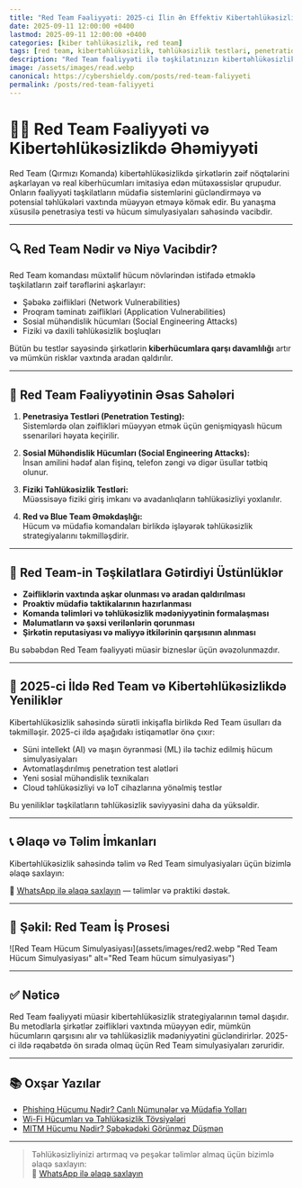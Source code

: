 ```yaml
---
title: "Red Team Fəaliyyəti: 2025-ci İlin Ən Effektiv Kibertəhlükəsizlik Strategiyası"
date: 2025-09-11 12:00:00 +0400
lastmod: 2025-09-11 12:00:00 +0400
categories: [kiber təhlükəsizlik, red team]
tags: [red team, kibertəhlükəsizlik, təhlükəsizlik testləri, penetration testing, sosial mühəndislik, hücum simulyasiyası, kibertəhlükəsizlik 2025]
description: "Red Team fəaliyyəti ilə təşkilatınızın kibertəhlükəsizlik səviyyəsini yüksəldin. 2025-ci ilin qabaqcıl metodları, simulyasiya üsulları və müdafiə strategiyaları bu məqalədə."
image: /assets/images/read.webp
canonical: https://cybershieldy.com/posts/red-team-faliyyeti
permalink: /posts/red-team-faliyyeti
---
```

<script type="application/ld+json">
{
  "@context": "https://schema.org",
  "@type": "BlogPosting",
  "headline": "Red Team Fəaliyyəti: 2025-ci İlin Ən Effektiv Kibertəhlükəsizlik Strategiyası",
  "description": "Red Team fəaliyyəti ilə təşkilatınızın kibertəhlükəsizlik səviyyəsini yüksəldin. 2025-ci ilin qabaqcıl metodları, simulyasiya üsulları və müdafiə strategiyaları bu məqalədə.",
  "author": {
    "@type": "Person",
    "name": "Emin Savaylov"
  },
  "publisher": {
    "@type": "Organization",
    "name": "CyberShieldy",
    "logo": {
      "@type": "ImageObject",
      "url": "https://cybershieldy.com/assets/images/logo.png"
    }
  },
  "datePublished": "2025-09-11T12:00:00+04:00",
  "dateModified": "2025-09-11T12:00:00+04:00",
  "image": "https://cybershieldy.com/assets/images/read.webp",
  "mainEntityOfPage": {
    "@type": "WebPage",
    "@id": "https://cybershieldy.com/posts/red-team-faliyyeti"
  }
}
</script>


# 👨‍💻 Red Team Fəaliyyəti və Kibertəhlükəsizlikdə Əhəmiyyəti

Red Team (Qırmızı Komanda) kibertəhlükəsizlikdə şirkətlərin zəif nöqtələrini aşkarlayan və real kiberhücumları imitasiya edən mütəxəssislər qrupudur. Onların fəaliyyəti təşkilatların müdafiə sistemlərini gücləndirməyə və potensial təhlükələri vaxtında müəyyən etməyə kömək edir. Bu yanaşma xüsusilə penetrasiya testi və hücum simulyasiyaları sahəsində vacibdir.

---

## 🔍 Red Team Nədir və Niyə Vacibdir?

Red Team komandası müxtəlif hücum növlərindən istifadə etməklə təşkilatların zəif tərəflərini aşkarlayır:

- Şəbəkə zəiflikləri (Network Vulnerabilities)  
- Proqram təminatı zəiflikləri (Application Vulnerabilities)  
- Sosial mühəndislik hücumları (Social Engineering Attacks)  
- Fiziki və daxili təhlükəsizlik boşluqları  

Bütün bu testlər sayəsində şirkətlərin **kiberhücumlara qarşı davamlılığı** artır və mümkün risklər vaxtında aradan qaldırılır.

---

## 🚀 Red Team Fəaliyyətinin Əsas Sahələri

1. **Penetrasiya Testləri (Penetration Testing):**  
Sistemlərdə olan zəiflikləri müəyyən etmək üçün genişmiqyaslı hücum ssenariləri həyata keçirilir.

2. **Sosial Mühəndislik Hücumları (Social Engineering Attacks):**  
İnsan amilini hədəf alan fişinq, telefon zəngi və digər üsullar tətbiq olunur.

3. **Fiziki Təhlükəsizlik Testləri:**  
Müəssisəyə fiziki giriş imkanı və avadanlıqların təhlükəsizliyi yoxlanılır.

4. **Red və Blue Team Əməkdaşlığı:**  
Hücum və müdafiə komandaları birlikdə işləyərək təhlükəsizlik strategiyalarını təkmilləşdirir.

---

## 🔐 Red Team-in Təşkilatlara Gətirdiyi Üstünlüklər

- **Zəifliklərin vaxtında aşkar olunması və aradan qaldırılması**  
- **Proaktiv müdafiə taktikalarının hazırlanması**  
- **Komanda təlimləri və təhlükəsizlik mədəniyyətinin formalaşması**  
- **Məlumatların və şəxsi verilənlərin qorunması**  
- **Şirkətin reputasiyası və maliyyə itkilərinin qarşısının alınması**

Bu səbəbdən Red Team fəaliyyəti müasir bizneslər üçün əvəzolunmazdır.

---

## 📅 2025-ci İldə Red Team və Kibertəhlükəsizlikdə Yeniliklər

Kibertəhlükəsizlik sahəsində sürətli inkişafla birlikdə Red Team üsulları da təkmilləşir. 2025-ci ildə aşağıdakı istiqamətlər önə çıxır:

- Süni intellekt (AI) və maşın öyrənməsi (ML) ilə təchiz edilmiş hücum simulyasiyaları  
- Avtomatlaşdırılmış penetration test alətləri  
- Yeni sosial mühəndislik texnikaları  
- Cloud təhlükəsizliyi və IoT cihazlarına yönəlmiş testlər  

Bu yeniliklər təşkilatların təhlükəsizlik səviyyəsini daha da yüksəldir.

---

## 📞 Əlaqə və Təlim İmkanları

Kibertəhlükəsizlik sahəsində təlim və Red Team simulyasiyaları üçün bizimlə əlaqə saxlayın:  

📲 [WhatsApp ilə əlaqə saxlayın](https://wa.me/994555182523?text=Kiber%20təhlükəsizlik%20dərsləri%20ilə%20maraqlanıram) — təlimlər və praktiki dəstək.

---

## 📸 Şəkil: Red Team İş Prosesi

![Red Team Hücum Simulyasiyası](assets/images/red2.webp "Red Team Hücum Simulyasiyası" alt="Red Team hücum simulyasiyası")

---

## ✅ Nəticə

Red Team fəaliyyəti müasir kibertəhlükəsizlik strategiyalarının təməl daşıdır. Bu metodlarla şirkətlər zəiflikləri vaxtında müəyyən edir, mümkün hücumların qarşısını alır və təhlükəsizlik mədəniyyətini gücləndirirlər. 2025-ci ildə rəqabətdə ön sırada olmaq üçün Red Team simulyasiyaları zəruridir.

---

## 📚 Oxşar Yazılar

- [Phishing Hücumu Nədir? Canlı Nümunələr və Müdafiə Yolları](/posts/sosial-mühəndislik.html)  
- [Wi-Fi Hücumları və Təhlükəsizlik Tövsiyələri](/posts/wifi-hucumlari.html)  
- [MITM Hücumu Nədir? Şəbəkədəki Görünməz Düşmən](/posts/mitm-hucumu-nedir.html)  

---

> Təhlükəsizliyinizi artırmaq və peşəkar təlimlər almaq üçün bizimlə əlaqə saxlayın:  
> 📲 [WhatsApp ilə əlaqə saxlayın](https://wa.me/994555182523?text=Kiber%20təhlükəsizlik%20dərsləri%20ilə%20maraqlanıram)
